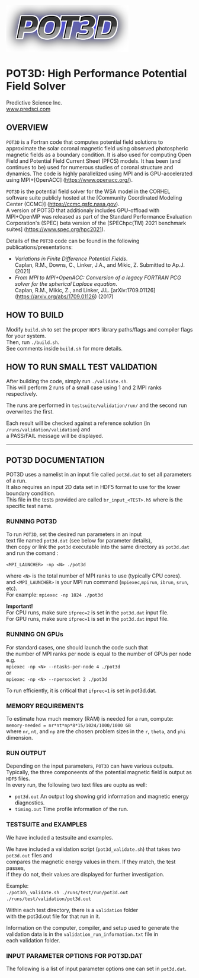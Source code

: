 ![POT3D](pot3d_logo.png)

# POT3D: High Performance Potential Field Solver #  
Predictive Science Inc.  
www.predsci.com

## OVERVIEW ##

`POT3D` is a Fortran code that computes potential field solutions 
to approximate the solar coronal magnetic field using observed 
photospheric magnetic fields as a boundary condition.  It is also 
used for computing Open Field and Potential Field Current Sheet (PFCS) models.  It has been (and continues to be) used for numerous studies of coronal
 structure and dynamics.  The code is highly parallelized using MPI and is GPU-accelerated using MPI+[OpenACC] (https://www.openacc.org/).  
 
`POT3D` is the potential field solver for the 
WSA model in the CORHEL software suite publicly hosted at 
the [Community Coordinated Modeling Center (CCMC)] (https://ccmc.gsfc.nasa.gov).  
A version of POT3D that additionaly includes GPU-offload with MPI+OpenMP was released as part of the 
Standard Performance Evaluation Corporation's (SPEC) 
beta version of the [SPEChpc(TM) 2021 
benchmark suites] (https://www.spec.org/hpc2021).  

Details of the `POT3D` code can be found in the following publications/presentations:  
 - *Variations in Finite Difference Potential Fields*.  
 Caplan, R.M., Downs, C., Linker, J.A., and Mikic, Z.  Submitted to Ap.J. (2021)  
 - *From MPI to MPI+OpenACC: Conversion of a legacy FORTRAN PCG solver for the spherical Laplace equation*.  
 Caplan, R.M., Mikic, Z., and Linker, J.L.  [arXiv:1709.01126] (https://arxiv.org/abs/1709.01126) (2017)

## HOW TO BUILD ##

Modify `build.sh` to set the proper `HDF5` library paths/flags 
and compiler flags for your system.  
Then, run `./build.sh`.  
See comments inside `build.sh` for more details.  

## HOW TO RUN SMALL TEST VALIDATION ##

After building the code, simply run `./validate.sh`.  
This will perform 2 runs of a small case using 1 and 2 MPI ranks respectively.

The runs are performed in `testsuite/validation/run/` and the second run overwrites the first.

Each result will be checked against a reference solution (in `/runs/validation/validation`) and  
a PASS/FAIL message will be displayed.

--------------------

## POT3D DOCUMENTATION ##

POT3D uses a namelist in an input file called `pot3d.dat` to set all parameters of a run.  
It also requires an input 2D data set in HDF5 format to use for the lower boundary condition.  
This file in the tests provided are called `br_input_<TEST>.h5` where <TEST> is the specific test name.

### RUNNING POT3D ###

To run `POT3D`, set the desired run parameters in an input  
text file named `pot3d.dat` (see below for parameter details),  
then copy or link the `pot3d` executable into the same directory as `pot3d.dat`  
and run the comand :  
  
    <MPI_LAUNCHER> -np <N> ./pot3d
  
where `<N>` is the total number of MPI ranks to use (typically CPU cores).  
and `<MPI_LAUNCHER>` is your MPI run command (`mpiexec`,`mpirun`, `ibrun`, `srun`, etc).  
For example:  `mpiexec -np 1024 ./pot3d`

**Important!**  
For CPU runs, make sure `ifprec=2` is set in the `pot3d.dat` input file.  
For GPU runs, make sure `ifprec=1` is set in the `pot3d.dat` input file.

### RUNNING ON GPUs ###

For standard cases, one should launch the code such that  
the number of MPI ranks per node is equal to the number of GPUs per node  
e.g.  
`mpiexec -np <N> --ntasks-per-node 4 ./pot3d`  
or  
`mpiexec -np <N> --npersocket 2 ./pot3d`   

To run efficiently, it is critical that `ifprec=1` is set in pot3d.dat.
      
### MEMORY REQUIREMENTS ###

To estimate how much memory (RAM) is needed for a run, compute:  
    `memory-needed = nr*nt*np*8*15/1024/1000/1000 GB`  
where `nr`, `nt`, and `np` are the chosen problem sizes in the `r`, `theta`, and `phi` dimension.

### RUN OUTPUT ###

Depending on the input parameters, `POT3D` can have various outputs.  
Typically, the three componeents of the potential magnetic field is output as `HDF5` files.  
In every run, the following two text files are ouptu as well:  

 - `pot3d.out`      An output log showing grid information and magnetic energy diagnostics.  
 - `timing.out`     Time profile information of the run.
      

### TESTSUITE and EXAMPLES ###

We have included a testsuite and examples.
      
We have included a validation script (`pot3d_validate.sh`) that takes two `pot3d.out` files and  
compares the magnetic energy values in them.  If they match, the test passes,  
if they do not, their values are displayed for further investigation.  

Example:  
`./pot3d\_validate.sh ./runs/test/run/pot3d.out ./runs/test/validation/pot3d.out`  

Within each test directory, there is a `validation` folder  
with the pot3d.out file for that run in it.

Information on the computer, compiler, and setup used to generate the  
validation data is in the `validation_run_information.txt` file in  
each validation folder.


### INPUT PARAMETER OPTIONS FOR POT3D.DAT ###
      
The following is a list of input parameter options one can set in `pot3d.dat`.
 
      
      
      